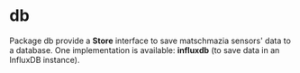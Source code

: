 # db

Package db provide a **Store** interface to save matschmazia sensors' data to a database.
One implementation is available: **influxdb** (to save data in an InfluxDB instance).

